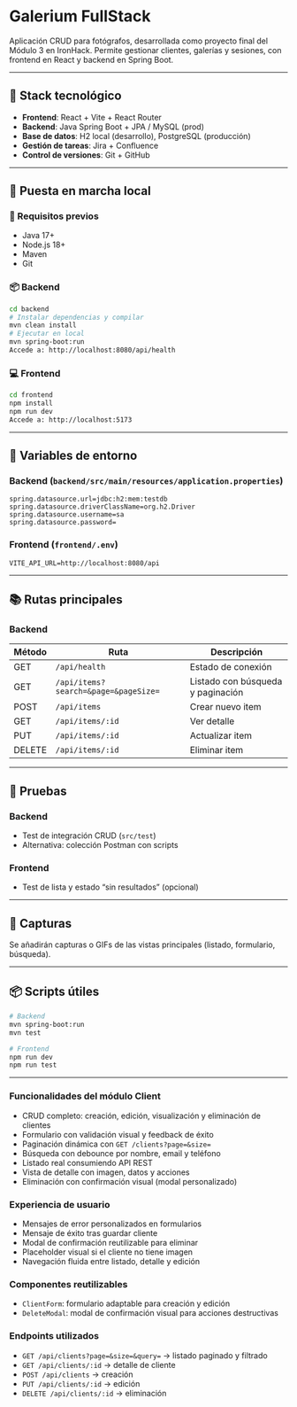 # Galerium FullStack

Aplicación CRUD para fotógrafos, desarrollada como proyecto final del Módulo 3 en IronHack. Permite gestionar clientes, galerías y sesiones, con frontend en React y backend en Spring Boot.

---

## 🧪 Stack tecnológico

- **Frontend**: React + Vite + React Router
- **Backend**: Java Spring Boot + JPA  / MySQL (prod)
- **Base de datos**: H2 local (desarrollo), PostgreSQL (producción)
- **Gestión de tareas**: Jira + Confluence
- **Control de versiones**: Git + GitHub

---

## 🚀 Puesta en marcha local

### 🔧 Requisitos previos

- Java 17+
- Node.js 18+
- Maven
- Git

### 📦 Backend

```bash
cd backend
# Instalar dependencias y compilar
mvn clean install
# Ejecutar en local
mvn spring-boot:run
Accede a: http://localhost:8080/api/health
```

### 💻 Frontend

```bash
cd frontend
npm install
npm run dev
Accede a: http://localhost:5173
```

---

## 🔐 Variables de entorno

### Backend (`backend/src/main/resources/application.properties`)

```properties
spring.datasource.url=jdbc:h2:mem:testdb
spring.datasource.driverClassName=org.h2.Driver
spring.datasource.username=sa
spring.datasource.password=
```

### Frontend (`frontend/.env`)

```properties
VITE_API_URL=http://localhost:8080/api
```

---

## 📚 Rutas principales

### Backend

| Método | Ruta                                 | Descripción                       |
| ------ | ------------------------------------ | --------------------------------- |
| GET    | `/api/health`                        | Estado de conexión                |
| GET    | `/api/items?search=&page=&pageSize=` | Listado con búsqueda y paginación |
| POST   | `/api/items`                         | Crear nuevo item                  |
| GET    | `/api/items/:id`                     | Ver detalle                       |
| PUT    | `/api/items/:id`                     | Actualizar item                   |
| DELETE | `/api/items/:id`                     | Eliminar item                     |

---

## 🧪 Pruebas

### Backend

- Test de integración CRUD (`src/test`)
- Alternativa: colección Postman con scripts

### Frontend

- Test de lista y estado “sin resultados” (opcional)

---

## 📸 Capturas

Se añadirán capturas o GIFs de las vistas principales (listado, formulario, búsqueda).

---

## 📦 Scripts útiles

```bash
# Backend
mvn spring-boot:run
mvn test

# Frontend
npm run dev
npm run test
```

---
### Funcionalidades del módulo Client

- CRUD completo: creación, edición, visualización y eliminación de clientes
- Formulario con validación visual y feedback de éxito
- Paginación dinámica con `GET /clients?page=&size=`
- Búsqueda con debounce por nombre, email y teléfono
- Listado real consumiendo API REST
- Vista de detalle con imagen, datos y acciones
- Eliminación con confirmación visual (modal personalizado)

### Experiencia de usuario

- Mensajes de error personalizados en formularios
- Mensaje de éxito tras guardar cliente
- Modal de confirmación reutilizable para eliminar
- Placeholder visual si el cliente no tiene imagen
- Navegación fluida entre listado, detalle y edición

### Componentes reutilizables

- `ClientForm`: formulario adaptable para creación y edición
- `DeleteModal`: modal de confirmación visual para acciones destructivas

### Endpoints utilizados

- `GET /api/clients?page=&size=&query=` → listado paginado y filtrado
- `GET /api/clients/:id` → detalle de cliente
- `POST /api/clients` → creación
- `PUT /api/clients/:id` → edición
- `DELETE /api/clients/:id` → eliminación
